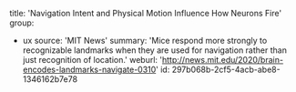title: 'Navigation Intent and Physical Motion Influence How Neurons Fire'
group:
  - ux
source: 'MIT News'
summary: 'Mice respond more strongly to recognizable landmarks when they are used for navigation rather than just recognition of location.'
weburl: 'http://news.mit.edu/2020/brain-encodes-landmarks-navigate-0310'
id: 297b068b-2cf5-4acb-abe8-1346162b7e78
